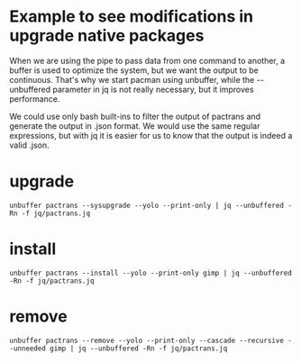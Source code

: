 # Example to see modifications in upgrade native packages

When we are using the pipe to pass data from one command to another, a buffer is used to optimize the system, but we want the output to be continuous. That's why we start pacman using unbuffer, while the \--unbuffered parameter in jq is not really necessary, but it improves performance.

We could use only bash built-ins to filter the output of pactrans and generate the output in .json format. We would use the same regular expressions, but with jq it is easier for us to know that the output is indeed a valid .json.

# upgrade
    unbuffer pactrans --sysupgrade --yolo --print-only | jq --unbuffered -Rn -f jq/pactrans.jq

# install
    unbuffer pactrans --install --yolo --print-only gimp | jq --unbuffered -Rn -f jq/pactrans.jq

# remove
    unbuffer pactrans --remove --yolo --print-only --cascade --recursive --unneeded gimp | jq --unbuffered -Rn -f jq/pactrans.jq
